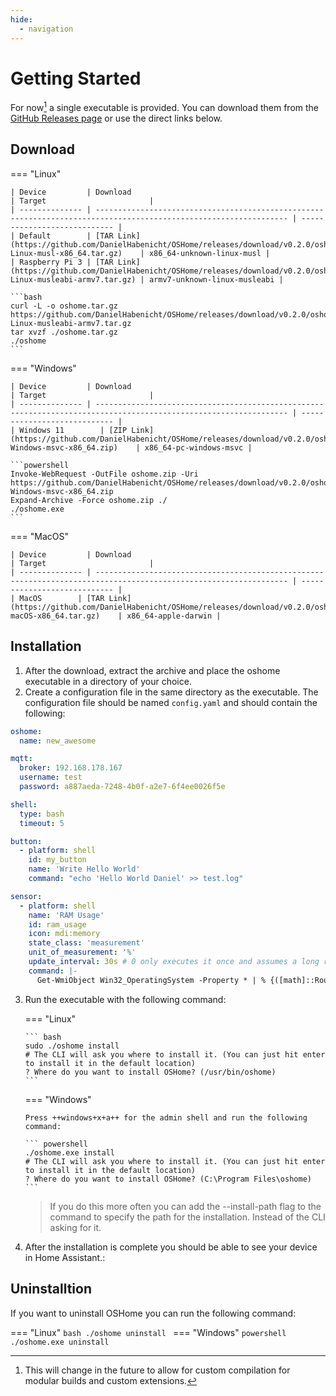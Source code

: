 ```yaml
---
hide:
  - navigation
---
```


# Getting Started

For now[^1] a single executable is provided. You can download them from the [GitHub Releases page](https://github.com/DanielHabenicht/OSHome/releases) or use the direct links below.

## Download

<!-- x-release-please-start-version -->

=== "Linux"

    | Device         | Download                                                                                                          | Target                       |
    | -------------- | ----------------------------------------------------------------------------------------------------------------- | ---------------------------- |
    | Default        | [TAR Link](https://github.com/DanielHabenicht/OSHome/releases/download/v0.2.0/oshome-Linux-musl-x86_64.tar.gz)    | x86_64-unknown-linux-musl |
    | Raspberry Pi 3 | [TAR Link](https://github.com/DanielHabenicht/OSHome/releases/download/v0.2.0/oshome-Linux-musleabi-armv7.tar.gz) | armv7-unknown-linux-musleabi |

    ```bash
    curl -L -o oshome.tar.gz https://github.com/DanielHabenicht/OSHome/releases/download/v0.2.0/oshome-Linux-musleabi-armv7.tar.gz
    tar xvzf ./oshome.tar.gz
    ./oshome
    ```

=== "Windows"

    | Device         | Download                                                                                                          | Target                       |
    | -------------- | ----------------------------------------------------------------------------------------------------------------- | ---------------------------- |
    | Windows 11        | [ZIP Link](https://github.com/DanielHabenicht/OSHome/releases/download/v0.2.0/oshome-Windows-msvc-x86_64.zip)    | x86_64-pc-windows-msvc |

    ```powershell
    Invoke-WebRequest -OutFile oshome.zip -Uri https://github.com/DanielHabenicht/OSHome/releases/download/v0.2.0/oshome-Windows-msvc-x86_64.zip
    Expand-Archive -Force oshome.zip ./
    ./oshome.exe
    ```

=== "MacOS"

    | Device         | Download                                                                                                          | Target                       |
    | -------------- | ----------------------------------------------------------------------------------------------------------------- | ---------------------------- |
    | MacOS        | [TAR Link](https://github.com/DanielHabenicht/OSHome/releases/download/v0.2.0/oshome-macOS-x86_64.tar.gz)    | x86_64-apple-darwin |

<!-- x-release-please-end -->

## Installation

1. After the download, extract the archive and place the oshome executable in a directory of your choice.
2. Create a configuration file in the same directory as the executable. The configuration file should be named `config.yaml` and should contain the following:

```yaml
oshome:
  name: new_awesome

mqtt:
  broker: 192.168.178.167
  username: test
  password: a887aeda-7248-4b0f-a2e7-6f4ee0026f5e

shell:
  type: bash
  timeout: 5

button:
  - platform: shell
    id: my_button
    name: 'Write Hello World'
    command: "echo 'Hello World Daniel' >> test.log"

sensor:
  - platform: shell
    name: 'RAM Usage'
    id: ram_usage
    icon: mdi:memory
    state_class: 'measurement'
    unit_of_measurement: '%'
    update_interval: 30s # 0 only executes it once and assumes a long running processes.
    command: |-
      Get-WmiObject Win32_OperatingSystem -Property * | % {([math]::Round(($_.FreePhysicalMemory)/$_.totalvisiblememorysize,2))}
```

3.  Run the executable with the following command:

    === "Linux"

        ``` bash
        sudo ./oshome install
        # The CLI will ask you where to install it. (You can just hit enter to install it in the default location)
        ? Where do you want to install OSHome? (/usr/bin/oshome)
        ```

    === "Windows"

        Press ++windows+x+a++ for the admin shell and run the following command:

        ``` powershell
        ./oshome.exe install
        # The CLI will ask you where to install it. (You can just hit enter to install it in the default location)
        ? Where do you want to install OSHome? (C:\Program Files\oshome)
        ```

    > If you do this more often you can add the --install-path flag to the command to specify the path for the installation. Instead of the CLI asking for it.

4.  After the installation is complete you should be able to see your device in Home Assistant.:

## Uninstalltion

If you want to uninstall OSHome you can run the following command:

=== "Linux"
`bash
    ./oshome uninstall
   `
=== "Windows"
`powershell
    ./oshome.exe uninstall
   `

[^1]: This will change in the future to allow for custom compilation for modular builds and custom extensions.
